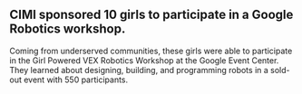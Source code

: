 ## CIMI sponsored 10 girls to participate in a Google Robotics workshop. 

Coming from underserved communities, these girls were able to participate in the Girl Powered VEX Robotics Workshop at the Google Event Center. They learned about designing, building, and programming robots in a sold-out event with 550 participants.
